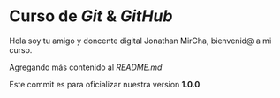 # Curso de _Git_ & _GitHub_

Hola soy tu amigo y doncente digital Jonathan MirCha, bienvenid@ a mi curso.

Agregando más contenido al _README.md_

Este commit es para oficializar nuestra version **1.0.0**